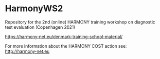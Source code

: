 # HarmonyWS2
Repository for the 2nd (online) HARMONY training workshop on diagnostic test evaluation (Copenhagen 2021)

https://harmony-net.eu/denmark-training-school-material/

For more information about the HARMONY COST action see:  http://harmony-net.eu
